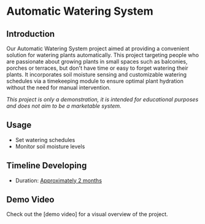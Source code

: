 # Automatic Watering System
## Introduction
Our Automatic Watering System project aimed at providing a convenient solution for watering plants automatically. This project targeting people who are passionate about growing plants in small spaces such as balconies, porches or terraces, but don't have time or easy to forget watering their plants. It incorporates soil moisture sensing and customizable watering schedules via a timekeeping module to ensure optimal plant hydration without the need for manual intervention.

*This project is only a demonstration, it is intended for educational purposes and does not aim to be a marketable system.*

## Usage
- Set watering schedules
- Monitor soil moisture levels

## Timeline Developing
- Duration: [Approximately 2 months](https://husteduvn-my.sharepoint.com/:x:/g/personal/tung_pv224415_sis_hust_edu_vn/EeMW0cUet7lBkym4JAyq_9UBVmXbVkz9LTMi9RDD8DMYKQ)

## Demo Video
Check out the [demo video] for a visual overview of the project.
